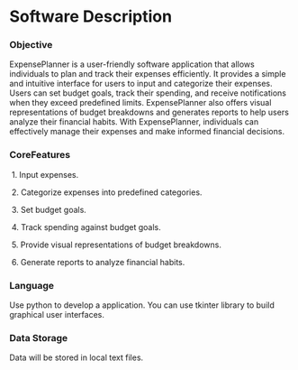 # Software Description

### Objective

ExpensePlanner is a user-friendly software application that allows individuals to plan and track their expenses efficiently. It provides a simple and intuitive interface for users to input and categorize their expenses. Users can set budget goals, track their spending, and receive notifications when they exceed predefined limits. ExpensePlanner also offers visual representations of budget breakdowns and generates reports to help users analyze their financial habits. With ExpensePlanner, individuals can effectively manage their expenses and make informed financial decisions.

### CoreFeatures

​	1.	Input expenses.

​	2.	Categorize expenses into predefined categories.

​	3.	Set budget goals.

​	4.	Track spending against budget goals.

​	5.	Provide visual representations of budget breakdowns.

​	6.	Generate reports to analyze financial habits.

### Language

Use python to develop a application. You can use tkinter library to build graphical user interfaces.

### Data Storage

Data will be stored in local text files.